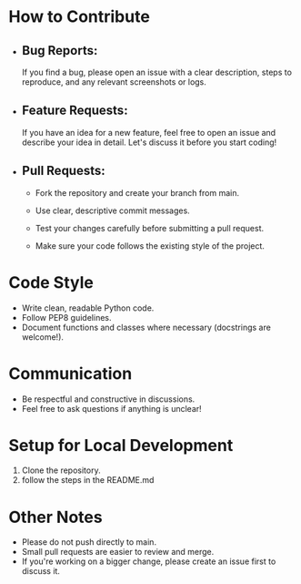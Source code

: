 # How to Contribute



* ## Bug Reports:
  If you find a bug, please open an issue with a clear description, steps to reproduce, and any relevant screenshots or logs.



* ## Feature Requests:
  If you have an idea for a new feature, feel free to open an issue and describe your idea in detail. Let's discuss it before you start coding!


* ## Pull Requests:

  - Fork the repository and create your branch from main.

  - Use clear, descriptive commit messages.

  - Test your changes carefully before submitting a pull request.

  - Make sure your code follows the existing style of the project.


# Code Style

* Write clean, readable Python code.
* Follow PEP8 guidelines.
* Document functions and classes where necessary (docstrings are welcome!).


# Communication

* Be respectful and constructive in discussions.
* Feel free to ask questions if anything is unclear!


# Setup for Local Development

1. Clone the repository.
2. follow the steps in the README.md



# Other Notes

* Please do not push directly to main.
* Small pull requests are easier to review and merge.
* If you're working on a bigger change, please create an issue first to discuss it.
